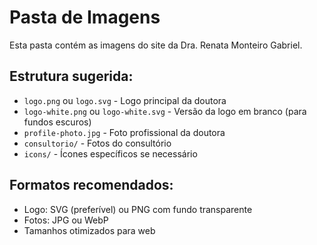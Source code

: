 
# Pasta de Imagens

Esta pasta contém as imagens do site da Dra. Renata Monteiro Gabriel.

## Estrutura sugerida:
- `logo.png` ou `logo.svg` - Logo principal da doutora
- `logo-white.png` ou `logo-white.svg` - Versão da logo em branco (para fundos escuros)
- `profile-photo.jpg` - Foto profissional da doutora
- `consultorio/` - Fotos do consultório
- `icons/` - Ícones específicos se necessário

## Formatos recomendados:
- Logo: SVG (preferível) ou PNG com fundo transparente
- Fotos: JPG ou WebP
- Tamanhos otimizados para web
